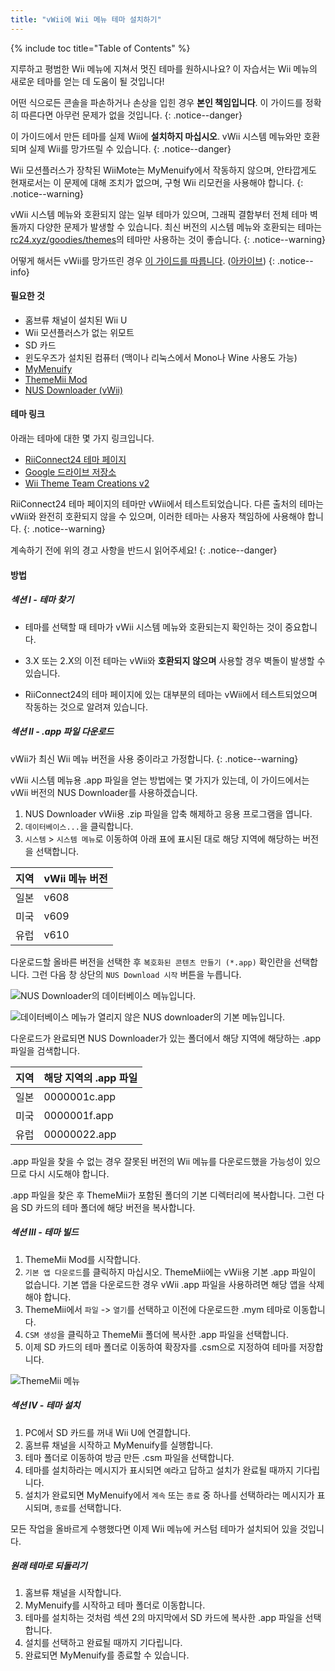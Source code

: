 ```yaml
---
title: "vWii에 Wii 메뉴 테마 설치하기"
---
```


{% include toc title="Table of Contents" %}

지루하고 평범한 Wii 메뉴에 지쳐서 멋진 테마를 원하시나요? 이 자습서는 Wii 메뉴의 새로운 테마를 얻는 데 도움이 될 것입니다!

어떤 식으로든 콘솔을 파손하거나 손상을 입힌 경우 **본인 책임입니다**. 이 가이드를 정확히 따른다면 아무런 문제가 없을 것입니다.
{: .notice--danger}

이 가이드에서 만든 테마를 실제 Wii에 **설치하지 마십시오**. vWii 시스템 메뉴와만 호환되며 실제 Wii를 망가뜨릴 수 있습니다.
{: .notice--danger}

Wii 모션플러스가 장착된 WiiMote는 MyMenuify에서 작동하지 않으며, 안타깝게도 현재로서는 이 문제에 대해 조치가 없으며, 구형 Wii 리모컨을 사용해야 합니다.
{: .notice--warning}

vWii 시스템 메뉴와 호환되지 않는 일부 테마가 있으며, 그래픽 결함부터 전체 테마 벽돌까지 다양한 문제가 발생할 수 있습니다. 최신 버전의 시스템 메뉴와 호환되는 테마는 [rc24.xyz/goodies/themes](https://rc24.xyz/goodies/themes/)의 테마만 사용하는 것이 좋습니다.
{: .notice--warning}

어떻게 해서든 vWii를 망가뜨린 경우 [이 가이드를 따릅니다](https://gbatemp.net/threads/guide-vwii-unbrick-guide-by-garyodernichts.528329). ([아카이브](https://web.archive.org/web/20200213194233/https://gbatemp.net/threads/guide-vwii-unbrick-guide-by-garyodernichts.528329/))
{: .notice--info}

#### 필요한 것

* 홈브류 채널이 설치된 Wii U
* Wii 모션플러스가 없는 위모트
* SD 카드
* 윈도우즈가 설치된 컴퓨터 (맥이나 리눅스에서 Mono나 Wine 사용도 가능)
* [MyMenuify](/assets/files/Mymenuify-Old-vWii.zip)
* [ThemeMii Mod](/assets/files/New_ThemeMii_MOD.zip)
* [NUS Downloader (vWii)](/assets/files/NUSDownloader-vwii.zip)

#### 테마 링크

아래는 테마에 대한 몇 가지 링크입니다.

* [RiiConnect24 테마 페이지](https://rc24.xyz/goodies/themes/)
* [Google 드라이브 저장소](https://drive.google.com/drive/folders/19tyeVQ--bJ0ZUTNg5yvAGvc3G4-euEpm?usp=sharing)
* [Wii Theme Team Creations v2](https://gbatemp.net/threads/wii-theme-team-creations-v2.336596/)

RiiConnect24 테마 페이지의 테마만 vWii에서 테스트되었습니다. 다른 출처의 테마는 vWii와 완전히 호환되지 않을 수 있으며, 이러한 테마는 사용자 책임하에 사용해야 합니다.
{: .notice--warning}

계속하기 전에 위의 경고 사항을 반드시 읽어주세요!
{: .notice--danger}

#### 방법

##### 섹션 I - 테마 찾기

* 테마를 선택할 때 테마가 vWii 시스템 메뉴와 호환되는지 확인하는 것이 중요합니다.

* 3.X 또는 2.X의 이전 테마는 vWii와 **호환되지 않으며** 사용할 경우 벽돌이 발생할 수 있습니다.

* RiiConnect24의 테마 페이지에 있는 대부분의 테마는 vWii에서 테스트되었으며 작동하는 것으로 알려져 있습니다.

##### 섹션 II - .app 파일 다운로드

vWii가 최신 Wii 메뉴 버전을 사용 중이라고 가정합니다.
{: .notice--warning}

vWii 시스템 메뉴용 .app 파일을 얻는 방법에는 몇 가지가 있는데, 이 가이드에서는 vWii 버전의 NUS Downloader를 사용하겠습니다.

1. NUS Downloader vWii용 .zip 파일을 압축 해제하고 응용 프로그램을 엽니다.
2. `데이터베이스...`을 클릭합니다.
3. `시스템` > `시스템 메뉴`로 이동하여 아래 표에 표시된 대로 해당 지역에 해당하는 버전을 선택합니다.

| 지역 | vWii 메뉴 버전 |
| -- | ---------- |
| 일본 | v608       |
| 미국 | v609       |
| 유럽 | v610       |

다운로드할 올바른 버전을 선택한 후 `복호화된 콘텐츠 만들기 (*.app)` 확인란을 선택합니다. 그런 다음 창 상단의 `NUS Download 시작` 버튼을 누릅니다.

![NUS Downloader의 데이터베이스 메뉴입니다.](/images/Themes-vWii/NUSD-vWii_preview-database.png)

![데이터베이스 메뉴가 열리지 않은 NUS downloader의 기본 메뉴입니다.](/images/Themes-vWii/NUSD-vWii_sysmenu-versions.png)

다운로드가 완료되면 NUS Downloader가 있는 폴더에서 해당 지역에 해당하는 .app 파일을 검색합니다.

| 지역 | 해당 지역의 .app 파일 |
| -- | -------------- |
| 일본 | 0000001c.app   |
| 미국 | 0000001f.app   |
| 유럽 | 00000022.app   |

.app 파일을 찾을 수 없는 경우 잘못된 버전의 Wii 메뉴를 다운로드했을 가능성이 있으므로 다시 시도해야 합니다.

.app 파일을 찾은 후 ThemeMii가 포함된 폴더의 기본 디렉터리에 복사합니다. 그런 다음 SD 카드의 테마 폴더에 해당 버전을 복사합니다.

##### 섹션 III - 테마 빌드

1. ThemeMii Mod를 시작합니다.
2. `기본 앱 다운로드`를 클릭하지 마십시오. ThemeMii에는 vWii용 기본 .app 파일이 없습니다. 기본 앱을 다운로드한 경우 vWii .app 파일을 사용하려면 해당 앱을 삭제해야 합니다.
3. ThemeMii에서 `파일` -> `열기`를 선택하고 이전에 다운로드한 .mym 테마로 이동합니다.
4. `CSM 생성`을 클릭하고 ThemeMii 폴더에 복사한 .app 파일을 선택합니다.
5. 이제 SD 카드의 테마 폴더로 이동하여 확장자를 .csm으로 지정하여 테마를 저장합니다.

![ThemeMii 메뉴](/images/Themes-vWii/ThemeMii-Mod-Preview_vWii.png)

##### 섹션 IV - 테마 설치

1. PC에서 SD 카드를 꺼내 Wii U에 연결합니다.
2. 홈브류 채널을 시작하고 MyMenuify를 실행합니다.
3. 테마 폴더로 이동하여 방금 만든 .csm 파일을 선택합니다.
4. 테마를 설치하라는 메시지가 표시되면 `예`라고 답하고 설치가 완료될 때까지 기다립니다.
5. 설치가 완료되면 MyMenuify에서 `계속` 또는 `종료` 중 하나를 선택하라는 메시지가 표시되며, `종료`를 선택합니다.

모든 작업을 올바르게 수행했다면 이제 Wii 메뉴에 커스텀 테마가 설치되어 있을 것입니다.

##### 원래 테마로 되돌리기

1. 홈브류 채널을 시작합니다.
2. MyMenuify를 시작하고 테마 폴더로 이동합니다.
3. 테마를 설치하는 것처럼 섹션 2의 마지막에서 SD 카드에 복사한 .app 파일을 선택합니다.
4. 설치를 선택하고 완료될 때까지 기다립니다.
5. 완료되면 MyMenuify를 종료할 수 있습니다.